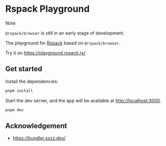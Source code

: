 # Rspack Playground

> [!NOTE]
> `@rspack/browser` is still in an early stage of development.

The playground for [Rspack](https://rspack.dev/) based on `@rspack/browser`.

Try it on https://playground.rspack.rs/

## Get started

Install the dependencies:

```bash
pnpm install
```

Start the dev server, and the app will be available at [http://localhost:3000](http://localhost:3000).

```bash
pnpm dev
```

## Acknowledgement

- https://bundler.sxzz.dev/
